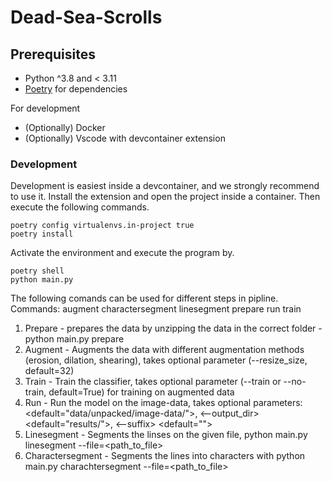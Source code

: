 # Dead-Sea-Scrolls


## Prerequisites

- Python ^3.8 and < 3.11
- [Poetry](https://python-poetry.org/) for dependencies

For development
- (Optionally) Docker 
- (Optionally) Vscode with devcontainer extension


### Development

Development is easiest inside a devcontainer, and we strongly recommend to use it. Install the extension and open the project inside a container. Then execute the following commands.

    poetry config virtualenvs.in-project true
    poetry install


Activate the environment and execute the program by.


    poetry shell
    python main.py

The following comands can be used for different steps in pipline.
Commands:
  augment
  charactersegment
  linesegment
  prepare
  run
  train

1. Prepare          - prepares the data by unzipping the data in the correct folder - python main.py prepare
2. Augment          - Augments the data with different augmentation methods (erosion, dilation, shearing), takes optional parameter (--resize_size, default=32) 
3. Train            - Train the classifier, takes optional parameter (--train or --no-train, default=True) for training on augmented data
4. Run              - Run the model on the image-data, takes optional parameters:
                            <dir-to-data> <default="data/unpacked/image-data/">, 
                            <--output_dir> <default="results/">, 
                            <--suffix> <default="">
5. Linesegment      - Segments the linses on the given file, python main.py linesegment --file=<path_to_file>
6. Charactersegment - Segments the lines into characters with python main.py charachtersegment --file=<path_to_file>
   



